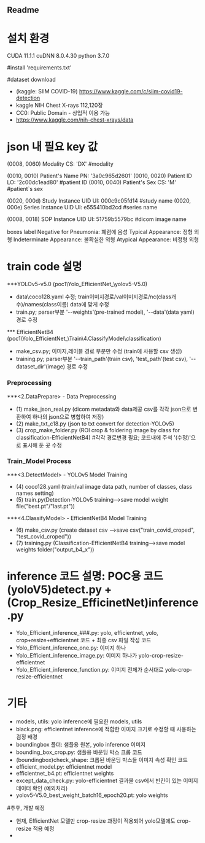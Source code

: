 ## Readme

# 설치 환경 
CUDA 11.1.1
cuDNN 8.0.4.30
python 3.7.0

#install 'requirements.txt'

#dataset download
- (kaggle: SIIM COVID-19) https://www.kaggle.com/c/siim-covid19-detection
- kaggle NIH Chest X-rays 112,120장 
- CC0: Public Domain - 상업적 이용 가능
- https://www.kaggle.com/nih-chest-xrays/data

# json 내 필요 key 값

<meta2json>
(0008, 0060) Modality                            CS: 'DX'  #modality

(0010, 0010) Patient's Name                      PN: '3a0c965d2601'
(0010, 0020) Patient ID                          LO: '2c00dc1ead80'  #patient ID
(0010, 0040) Patient's Sex                       CS: 'M'  #patient`s sex

(0020, 000d) Study Instance UID                  UI: 000c9c05fd14  #study name
(0020, 000e) Series Instance UID                 UI: e555410bd2cd  #series name

(0008, 0018) SOP Instance UID                    UI: 51759b5579bc  #dicom image name


<csv2json>
boxes
label
Negative for Pneumonia: 폐렴에 음성
Typical Appearance: 정형 외형
Indeterminate Appearance: 불확실한 외형
Atypical Appearance: 비정형 외형

# train code 설명
***YOLOv5-v5.0 (poc1\Yolo_EfficientNet_\yolov5-V5.0)
- data\coco128.yaml 수정; train이미지경로/val이미지경로/nc(class개수)/names(class이름) data에 맞게 수정
- train.py; parser부분 '--weights'(pre-trained model), '--data'(data yaml) 경로 수정

*** EfficientNetB4 (poc1\Yolo_EfficientNet_\Train\4.ClassifyModel\classification)
- make_csv.py; 이미지,레이블 경로 부분만 수정 (train에 사용할 csv 생성)
- training.py; parser부분 '--train_path'(train csv), 'test_path'(test csv), '--dataset_dir'(image) 경로 수정

### Preprocessing
***<2.DataPrepare> - Data Preprocessing
- (1) make_json_real.py (dicom metadata와 data제공 csv를 각각 json으로 변환하여 하나의 json으로 병합하여 저장)
- (2) make_txt_c18.py (json to txt convert for detection-YOLOv5)
- (3) crop_make_folder.py (ROI crop & foldering image by class for classification-EfficientNetB4)
#각각 경로변경 필요; 코드내에 주석 '(수정)'으로 표시해 둔 곳 수정
  
### Train_Model Process
***<3.DetectModel> - YOLOv5 Model Training
- (4) coco128.yaml (train/val image data path, number of classes, class names setting)
- (5) train.py(Detection-YOLOv5 training-->save model weight file("best.pt"/"last.pt"))

***<4.ClassifyModel> - EfficientNetB4 Model Training
- (6) make_csv.py (create dataset csv -->save csv("train_covid_croped", "test_covid_croped"))
- (7) training.py (Classification-EfficientNetB4 training-->save model weights folder("output_b4_x"))


# inference 코드 설명:  POC용 코드(yoloV5)detect.py + (Crop_Resize_EfficinetNet)inference.py
- Yolo_Efficient_inference_###.py: yolo, efficientnet, yolo, crop+resize+efficientnet 코드 + 최종 csv 파일 작성 코드
- Yolo_Efficient_inference_one.py: 이미지 하나
- Yolo_Efficient_inference_image.py: 이미지 하나가 yolo-crop-resize-efficientnet
- Yolo_Efficient_inference_function.py: 이미지 전체가 순서대로 yolo-crop-resize-efficientnet


# 기타
- models, utils: yolo inference에 필요한 models, utils
- black.png: efficientnet inference에 적합한 이미지 크기로 수정할 때 사용하는 검정 배경
- boundingbox 폴더: 샘플용 원본, yolo inference 이미지
- bounding_box_crop.py: 샘플용 바운딩 박스 크롭 코드
- (boundingbox)check_shape: 크롭된 바운딩 박스들 이미지 속성 확인 코드
- efficient_model.py: efficientnet model
- efficientnet_b4.pt:  efficientnet weights
- except_data_check.py: yolo-efficientnet 결과물 csv에서 빈칸이 있는 이미지 데이터 확인 (예외처리)
- yolov5-V5.0_best_weight_batch16_epoch20.pt: yolo weights



#추후, 개발 예정
- 현재, EfficientNet 모델만 crop-resize 과정이 적용되어  yolo모델에도 crop-resize 적용 예정 
- 